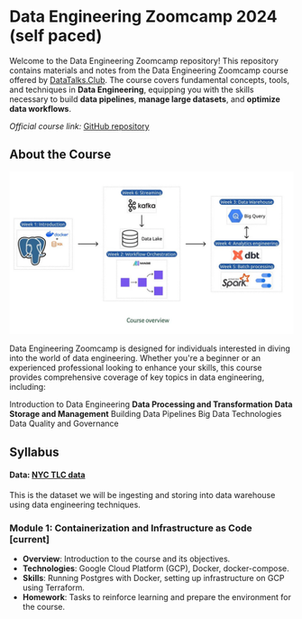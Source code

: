 # Data Engineering Zoomcamp 2024 (self paced)

Welcome to the Data Engineering Zoomcamp repository! This repository contains materials and notes from the Data Engineering Zoomcamp course offered by [DataTalks.Club](https://datatalks.club/blog/data-engineering-zoomcamp.html). The course covers fundamental concepts, tools, and techniques in **Data Engineering**, equipping you with the skills necessary to build **data pipelines**, **manage large datasets**, and **optimize data workflows**.

*Official course link:* [GitHub repository](https://github.com/DataTalksClub/data-engineering-zoomcamp/tree/main)

## About the Course

![overview](image/README/course-overview.png)

Data Engineering Zoomcamp is designed for individuals interested in diving into the world of data engineering. Whether you're a beginner or an experienced professional looking to enhance your skills, this course provides comprehensive coverage of key topics in data engineering, including:

Introduction to Data Engineering
**Data Processing and Transformation**
**Data Storage and Management**
Building Data Pipelines
Big Data Technologies
Data Quality and Governance

## Syllabus

#### Data: [NYC TLC data](https://www.nyc.gov/site/tlc/about/tlc-trip-record-data.page)

This is the dataset we will be ingesting and storing into data warehouse using data engineering techniques.

### Module 1: Containerization and Infrastructure as Code [current]

- **Overview**: Introduction to the course and its objectives.
- **Technologies**: Google Cloud Platform (GCP), Docker, docker-compose.
- **Skills**: Running Postgres with Docker, setting up infrastructure on GCP using Terraform.
- **Homework**: Tasks to reinforce learning and prepare the environment for the course.
